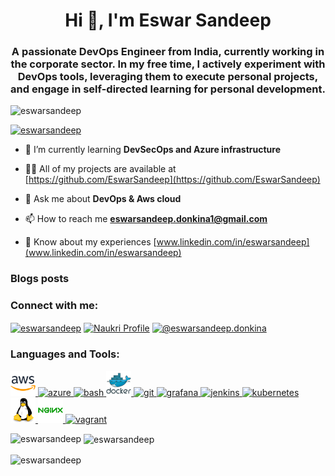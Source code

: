 <h1 align="center">Hi 👋, I'm Eswar Sandeep</h1>
<h3 align="center">A passionate DevOps Engineer from India, currently working in the corporate sector. In my free time, I actively experiment with DevOps tools, leveraging them to execute personal projects, and engage in self-directed learning for personal development.</h3>

<p align="left"> <img src="https://komarev.com/ghpvc/?username=eswarsandeep&label=Profile%20views&color=0e75b6&style=flat" alt="eswarsandeep" /> </p>

<p align="left"> <a href="https://github.com/ryo-ma/github-profile-trophy"><img src="https://github-profile-trophy.vercel.app/?username=eswarsandeep" alt="eswarsandeep" /></a> </p>

- 🌱 I’m currently learning **DevSecOps and Azure infrastructure**

- 👨‍💻 All of my projects are available at [https://github.com/EswarSandeep](https://github.com/EswarSandeep)

- 💬 Ask me about **DevOps & Aws cloud**

- 📫 How to reach me **eswarsandeep.donkina1@gmail.com**

- 📄 Know about my experiences [www.linkedin.com/in/eswarsandeep](www.linkedin.com/in/eswarsandeep)

### Blogs posts
<!-- BLOG-POST-LIST:START -->
<!-- BLOG-POST-LIST:END -->

<h3 align="left">Connect with me:</h3>
<p align="left">
  <a href="https://linkedin.com/in/eswarsandeep" target="blank"><img align="center" src="https://raw.githubusercontent.com/rahuldkjain/github-profile-readme-generator/master/src/images/icons/Social/linked-in-alt.svg" alt="eswarsandeep" height="30" width="40" /></a>
<a href="https://www.naukri.com/mnjuser/profile" target="_blank"><img align="center" src="https://is1-ssl.mzstatic.com/image/thumb/Purple116/v4/ed/44/a9/ed44a9c2-36ad-adaa-4804-1581ba4b40b2/AppIcon-0-1x_U007emarketing-0-5-0-85-220.png/230x0w.webp" alt="Naukri Profile" height="30" width="40" /></a>
<a href="https://medium.com/@eswarsandeep.donkina" target="blank"><img align="center" src="https://raw.githubusercontent.com/rahuldkjain/github-profile-readme-generator/master/src/images/icons/Social/medium.svg" alt="@eswarsandeep.donkina" height="30" width="40" /></a>
</p>

<h3 align="left">Languages and Tools:</h3>
<p align="left"> <a href="https://aws.amazon.com" target="_blank" rel="noreferrer"> <img src="https://raw.githubusercontent.com/devicons/devicon/master/icons/amazonwebservices/amazonwebservices-original-wordmark.svg" alt="aws" width="40" height="40"/> </a> <a href="https://azure.microsoft.com/en-in/" target="_blank" rel="noreferrer"> <img src="https://www.vectorlogo.zone/logos/microsoft_azure/microsoft_azure-icon.svg" alt="azure" width="40" height="40"/> </a> <a href="https://www.gnu.org/software/bash/" target="_blank" rel="noreferrer"> <img src="https://www.vectorlogo.zone/logos/gnu_bash/gnu_bash-icon.svg" alt="bash" width="40" height="40"/> </a> <a href="https://www.docker.com/" target="_blank" rel="noreferrer"> <img src="https://raw.githubusercontent.com/devicons/devicon/master/icons/docker/docker-original-wordmark.svg" alt="docker" width="40" height="40"/> </a> <a href="https://git-scm.com/" target="_blank" rel="noreferrer"> <img src="https://www.vectorlogo.zone/logos/git-scm/git-scm-icon.svg" alt="git" width="40" height="40"/> </a> <a href="https://grafana.com" target="_blank" rel="noreferrer"> <img src="https://www.vectorlogo.zone/logos/grafana/grafana-icon.svg" alt="grafana" width="40" height="40"/> </a> <a href="https://www.jenkins.io" target="_blank" rel="noreferrer"> <img src="https://www.vectorlogo.zone/logos/jenkins/jenkins-icon.svg" alt="jenkins" width="40" height="40"/> </a> <a href="https://kubernetes.io" target="_blank" rel="noreferrer"> <img src="https://www.vectorlogo.zone/logos/kubernetes/kubernetes-icon.svg" alt="kubernetes" width="40" height="40"/> </a> <a href="https://www.linux.org/" target="_blank" rel="noreferrer"> <img src="https://raw.githubusercontent.com/devicons/devicon/master/icons/linux/linux-original.svg" alt="linux" width="40" height="40"/> </a> <a href="https://www.nginx.com" target="_blank" rel="noreferrer"> <img src="https://raw.githubusercontent.com/devicons/devicon/master/icons/nginx/nginx-original.svg" alt="nginx" width="40" height="40"/> </a> <a href="https://www.vagrantup.com/" target="_blank" rel="noreferrer"> <img src="https://www.vectorlogo.zone/logos/vagrantup/vagrantup-icon.svg" alt="vagrant" width="40" height="40"/> </a> </p>

<p><img align="left" src="https://github-readme-stats.vercel.app/api/top-langs?username=eswarsandeep&show_icons=true&locale=en&layout=compact" alt="eswarsandeep" /></p>

<p>&nbsp;<img align="center" src="https://github-readme-stats.vercel.app/api?username=eswarsandeep&show_icons=true&locale=en" alt="eswarsandeep" /></p>

<p><img align="center" src="https://github-readme-streak-stats.herokuapp.com/?user=eswarsandeep&" alt="eswarsandeep" /></p>
